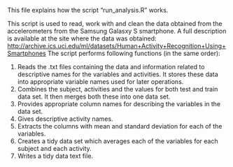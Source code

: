 This file explains how the script “run_analysis.R” works.

This script is used to read, work with and clean the data obtained from the accelerometers from the Samsung Galasxy S smartphone.
A full description is available at the site where the data was obtained:
http://archive.ics.uci.edu/ml/datasets/Human+Activity+Recognition+Using+Smartphones
The script performs following functions (in the same order):
1.	Reads the .txt files containing the data and information related to descriptive names for the variables and activities.
It stores these data into appropriate variable names used for later operations.
2.	Combines the subject, activities and the values for both test and train data set.
It then merges both these into one data set.
3.	Provides appropriate column names for describing the variables in the data set.
4.	Gives descriptive activity names.
5.	 Extracts the columns with mean and standard deviation for each of the variables.
6.	Creates a tidy data set which averages each of the variables for each subject and each activity.
7.	Writes a tidy data text file.
